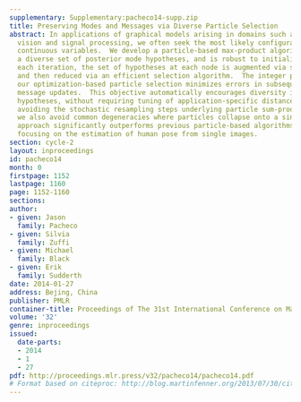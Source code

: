 ```yaml
---
supplementary: Supplementary:pacheco14-supp.zip
title: Preserving Modes and Messages via Diverse Particle Selection
abstract: In applications of graphical models arising in domains such as computer
  vision and signal processing, we often seek the most likely configurations of high-dimensional,
  continuous variables.  We develop a particle-based max-product algorithm which maintains
  a diverse set of posterior mode hypotheses, and is robust to initialization.  At
  each iteration, the set of hypotheses at each node is augmented via stochastic proposals,
  and then reduced via an efficient selection algorithm.  The integer program underlying
  our optimization-based particle selection minimizes errors in subsequent max-product
  message updates.  This objective automatically encourages diversity in the maintained
  hypotheses, without requiring tuning of application-specific distances among hypotheses.  By
  avoiding the stochastic resampling steps underlying particle sum-product algorithms,
  we also avoid common degeneracies where particles collapse onto a single hypothesis.  Our
  approach significantly outperforms previous particle-based algorithms in experiments
  focusing on the estimation of human pose from single images.
section: cycle-2
layout: inproceedings
id: pacheco14
month: 0
firstpage: 1152
lastpage: 1160
page: 1152-1160
sections: 
author:
- given: Jason
  family: Pacheco
- given: Silvia
  family: Zuffi
- given: Michael
  family: Black
- given: Erik
  family: Sudderth
date: 2014-01-27
address: Bejing, China
publisher: PMLR
container-title: Proceedings of The 31st International Conference on Machine Learning
volume: '32'
genre: inproceedings
issued:
  date-parts:
  - 2014
  - 1
  - 27
pdf: http://proceedings.mlr.press/v32/pacheco14/pacheco14.pdf
# Format based on citeproc: http://blog.martinfenner.org/2013/07/30/citeproc-yaml-for-bibliographies/
---
```

